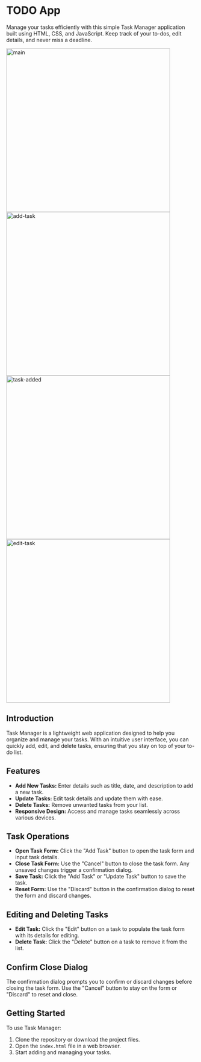 # TODO App

Manage your tasks efficiently with this simple Task Manager application built using HTML, CSS, and JavaScript. Keep track of your to-dos, edit details, and never miss a deadline.

<img width="435" alt="main" src="https://github.com/Erikote04/Todo-App/assets/126704751/a3f1cbf4-e198-49d9-b309-8d9dca9b64df">
<img width="435" alt="add-task" src="https://github.com/Erikote04/Todo-App/assets/126704751/e482ae32-342b-4fc3-a132-682afbf87064">
<img width="435" alt="task-added" src="https://github.com/Erikote04/Todo-App/assets/126704751/4ff22c72-152d-4544-81c7-42ebd4e0b3f8">
<img width="435" alt="edit-task" src="https://github.com/Erikote04/Todo-App/assets/126704751/7b58618a-a62e-4d5d-a195-68680f2e8338">

## Introduction

Task Manager is a lightweight web application designed to help you organize and manage your tasks. With an intuitive user interface, you can quickly add, edit, and delete tasks, ensuring that you stay on top of your to-do list.

## Features

- **Add New Tasks:** Enter details such as title, date, and description to add a new task.
- **Update Tasks:** Edit task details and update them with ease.
- **Delete Tasks:** Remove unwanted tasks from your list.
- **Responsive Design:** Access and manage tasks seamlessly across various devices.

## Task Operations

- **Open Task Form:** Click the "Add Task" button to open the task form and input task details.
- **Close Task Form:** Use the "Cancel" button to close the task form. Any unsaved changes trigger a confirmation dialog.
- **Save Task:** Click the "Add Task" or "Update Task" button to save the task.
- **Reset Form:** Use the "Discard" button in the confirmation dialog to reset the form and discard changes.

## Editing and Deleting Tasks

- **Edit Task:** Click the "Edit" button on a task to populate the task form with its details for editing.
- **Delete Task:** Click the "Delete" button on a task to remove it from the list.

## Confirm Close Dialog

The confirmation dialog prompts you to confirm or discard changes before closing the task form. Use the "Cancel" button to stay on the form or "Discard" to reset and close.

## Getting Started

To use Task Manager:

1. Clone the repository or download the project files.
2. Open the `index.html` file in a web browser.
3. Start adding and managing your tasks.

